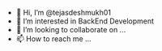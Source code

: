 - 👋 Hi, I’m @tejasdeshmukh01
- 👀 I’m interested in BackEnd Development
- 💞️ I’m looking to collaborate on ...
- 📫 How to reach me ...

<!---
tejasdeshmukh01/tejasdeshmukh01 is a ✨ special ✨ repository because its `README.md` (this file) appears on your GitHub profile.
You can click the Preview link to take a look at your changes.
--->
